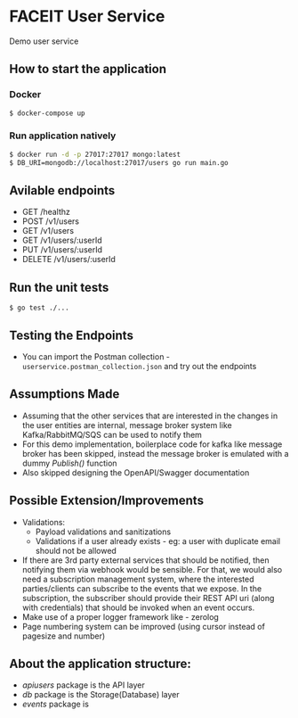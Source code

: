 # FACEIT User Service
Demo user service

## How to start the application
### Docker
```bash
$ docker-compose up
```

### Run application natively
```bash
$ docker run -d -p 27017:27017 mongo:latest
$ DB_URI=mongodb://localhost:27017/users go run main.go
```

## Avilable endpoints
- GET /healthz
- POST /v1/users
- GET /v1/users
- GET /v1/users/:userId
- PUT /v1/users/:userId
- DELETE /v1/users/:userId

## Run the unit tests
```
$ go test ./...
```

## Testing the Endpoints
- You can import the Postman collection - `userservice.postman_collection.json` and try out the endpoints

## Assumptions Made
- Assuming that the other services that are interested in the changes in the user entities are internal, message broker system like Kafka/RabbitMQ/SQS can be used to notify them
- For this demo implementation, boilerplace code for kafka like message broker has been skipped, instead the message broker is emulated with a dummy _Publish()_ function
- Also skipped designing the OpenAPI/Swagger documentation

## Possible Extension/Improvements
- Validations:
    - Payload validations and sanitizations
    - Validations if a user already exists - eg: a user with duplicate email should not be allowed
- If there are 3rd party external services that should be notified, then notifying them via webhook would be sensible. For that, we would also need a subscription management system, where the interested parties/clients can subscribe to the events that we expose. In the subscription, the subscriber should provide their REST API uri (along with credentials) that should be invoked when an event occurs.
- Make use of a proper logger framework like - zerolog
- Page numbering system can be improved (using cursor instead of pagesize and number)

## About the application structure:
- *apiusers* package is the API layer
- *db* package is the Storage(Database) layer
- *events* package is 
